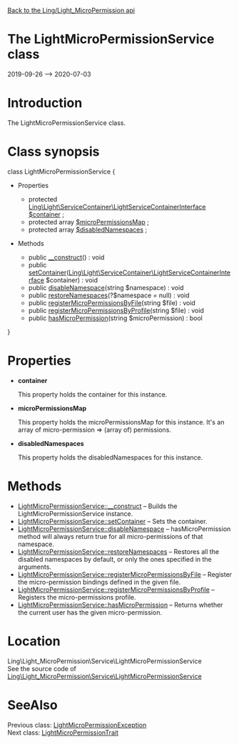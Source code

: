 [Back to the Ling/Light_MicroPermission api](https://github.com/lingtalfi/Light_MicroPermission/blob/master/doc/api/Ling/Light_MicroPermission.md)



The LightMicroPermissionService class
================
2019-09-26 --> 2020-07-03






Introduction
============

The LightMicroPermissionService class.



Class synopsis
==============


class <span class="pl-k">LightMicroPermissionService</span>  {

- Properties
    - protected [Ling\Light\ServiceContainer\LightServiceContainerInterface](https://github.com/lingtalfi/Light/blob/master/doc/api/Ling/Light/ServiceContainer/LightServiceContainerInterface.md) [$container](#property-container) ;
    - protected array [$microPermissionsMap](#property-microPermissionsMap) ;
    - protected array [$disabledNamespaces](#property-disabledNamespaces) ;

- Methods
    - public [__construct](https://github.com/lingtalfi/Light_MicroPermission/blob/master/doc/api/Ling/Light_MicroPermission/Service/LightMicroPermissionService/__construct.md)() : void
    - public [setContainer](https://github.com/lingtalfi/Light_MicroPermission/blob/master/doc/api/Ling/Light_MicroPermission/Service/LightMicroPermissionService/setContainer.md)([Ling\Light\ServiceContainer\LightServiceContainerInterface](https://github.com/lingtalfi/Light/blob/master/doc/api/Ling/Light/ServiceContainer/LightServiceContainerInterface.md) $container) : void
    - public [disableNamespace](https://github.com/lingtalfi/Light_MicroPermission/blob/master/doc/api/Ling/Light_MicroPermission/Service/LightMicroPermissionService/disableNamespace.md)(string $namespace) : void
    - public [restoreNamespaces](https://github.com/lingtalfi/Light_MicroPermission/blob/master/doc/api/Ling/Light_MicroPermission/Service/LightMicroPermissionService/restoreNamespaces.md)(?$namespace = null) : void
    - public [registerMicroPermissionsByFile](https://github.com/lingtalfi/Light_MicroPermission/blob/master/doc/api/Ling/Light_MicroPermission/Service/LightMicroPermissionService/registerMicroPermissionsByFile.md)(string $file) : void
    - public [registerMicroPermissionsByProfile](https://github.com/lingtalfi/Light_MicroPermission/blob/master/doc/api/Ling/Light_MicroPermission/Service/LightMicroPermissionService/registerMicroPermissionsByProfile.md)(string $file) : void
    - public [hasMicroPermission](https://github.com/lingtalfi/Light_MicroPermission/blob/master/doc/api/Ling/Light_MicroPermission/Service/LightMicroPermissionService/hasMicroPermission.md)(string $microPermission) : bool

}




Properties
=============

- <span id="property-container"><b>container</b></span>

    This property holds the container for this instance.
    
    

- <span id="property-microPermissionsMap"><b>microPermissionsMap</b></span>

    This property holds the microPermissionsMap for this instance.
    It's an array of micro-permission => (array of) permissions.
    
    

- <span id="property-disabledNamespaces"><b>disabledNamespaces</b></span>

    This property holds the disabledNamespaces for this instance.
    
    



Methods
==============

- [LightMicroPermissionService::__construct](https://github.com/lingtalfi/Light_MicroPermission/blob/master/doc/api/Ling/Light_MicroPermission/Service/LightMicroPermissionService/__construct.md) &ndash; Builds the LightMicroPermissionService instance.
- [LightMicroPermissionService::setContainer](https://github.com/lingtalfi/Light_MicroPermission/blob/master/doc/api/Ling/Light_MicroPermission/Service/LightMicroPermissionService/setContainer.md) &ndash; Sets the container.
- [LightMicroPermissionService::disableNamespace](https://github.com/lingtalfi/Light_MicroPermission/blob/master/doc/api/Ling/Light_MicroPermission/Service/LightMicroPermissionService/disableNamespace.md) &ndash; hasMicroPermission method will always return true for all micro-permissions of that namespace.
- [LightMicroPermissionService::restoreNamespaces](https://github.com/lingtalfi/Light_MicroPermission/blob/master/doc/api/Ling/Light_MicroPermission/Service/LightMicroPermissionService/restoreNamespaces.md) &ndash; Restores all the disabled namespaces by default, or only the ones specified in the arguments.
- [LightMicroPermissionService::registerMicroPermissionsByFile](https://github.com/lingtalfi/Light_MicroPermission/blob/master/doc/api/Ling/Light_MicroPermission/Service/LightMicroPermissionService/registerMicroPermissionsByFile.md) &ndash; Register the micro-permission bindings defined in the given file.
- [LightMicroPermissionService::registerMicroPermissionsByProfile](https://github.com/lingtalfi/Light_MicroPermission/blob/master/doc/api/Ling/Light_MicroPermission/Service/LightMicroPermissionService/registerMicroPermissionsByProfile.md) &ndash; Registers the micro-permissions profile.
- [LightMicroPermissionService::hasMicroPermission](https://github.com/lingtalfi/Light_MicroPermission/blob/master/doc/api/Ling/Light_MicroPermission/Service/LightMicroPermissionService/hasMicroPermission.md) &ndash; Returns whether the current user has the given micro-permission.





Location
=============
Ling\Light_MicroPermission\Service\LightMicroPermissionService<br>
See the source code of [Ling\Light_MicroPermission\Service\LightMicroPermissionService](https://github.com/lingtalfi/Light_MicroPermission/blob/master/Service/LightMicroPermissionService.php)



SeeAlso
==============
Previous class: [LightMicroPermissionException](https://github.com/lingtalfi/Light_MicroPermission/blob/master/doc/api/Ling/Light_MicroPermission/Exception/LightMicroPermissionException.md)<br>Next class: [LightMicroPermissionTrait](https://github.com/lingtalfi/Light_MicroPermission/blob/master/doc/api/Ling/Light_MicroPermission/Traits/LightMicroPermissionTrait.md)<br>
